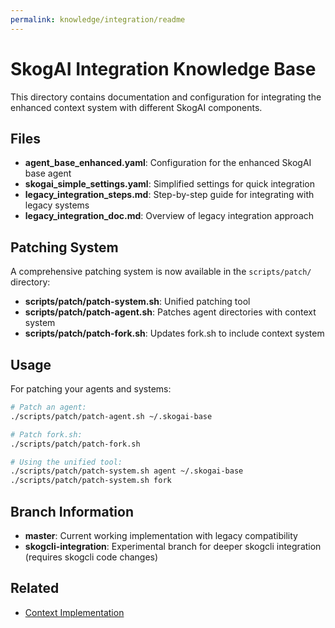 ```yaml
---
permalink: knowledge/integration/readme
---
```


# SkogAI Integration Knowledge Base

This directory contains documentation and configuration for integrating the enhanced context system with different SkogAI components.

## Files

- **agent_base_enhanced.yaml**: Configuration for the enhanced SkogAI base agent
- **skogai_simple_settings.yaml**: Simplified settings for quick integration
- **legacy_integration_steps.md**: Step-by-step guide for integrating with legacy systems
- **legacy_integration_doc.md**: Overview of legacy integration approach

## Patching System

A comprehensive patching system is now available in the `scripts/patch/` directory:

- **scripts/patch/patch-system.sh**: Unified patching tool
- **scripts/patch/patch-agent.sh**: Patches agent directories with context system
- **scripts/patch/patch-fork.sh**: Updates fork.sh to include context system

## Usage

For patching your agents and systems:

```bash
# Patch an agent:
./scripts/patch/patch-agent.sh ~/.skogai-base

# Patch fork.sh:
./scripts/patch/patch-fork.sh

# Using the unified tool:
./scripts/patch/patch-system.sh agent ~/.skogai-base
./scripts/patch/patch-system.sh fork
```

## Branch Information

- **master**: Current working implementation with legacy compatibility
- **skogcli-integration**: Experimental branch for deeper skogcli integration (requires skogcli code changes)

## Related

- [Context Implementation](../claude-context-implementation.md)
